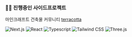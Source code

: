 ### 🏃‍♀️ 진행중인 사이드프로젝트

마인크래프트 건축물 커뮤니티 [terracotta](https://terracotta-nu.vercel.app/)


<p>
  <img src="https://img.shields.io/badge/Next.js-000000?style=flat-square&logo=Next.js&logoColor=white" alt="Next.js"/>
  <img src="https://img.shields.io/badge/React-61DAFB?style=flat-square&logo=React&logoColor=black" alt="React"/>
  <img src="https://img.shields.io/badge/Typescript-3178C6?style=flat-square&logo=Typescript&logoColor=white" alt="Typescript"/>
  <img src="https://img.shields.io/badge/Tailwind CSS-06B6D4?style=flat-square&logo=Tailwind CSS&logoColor=white" alt="Tailwind CSS"/>
  <img src="https://img.shields.io/badge/ThreeJs-black?style=flat-square&logo=three.js&logoColor=white" alt="Three.js"/>
</p>